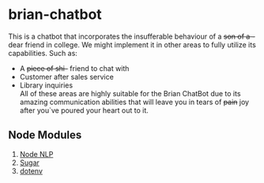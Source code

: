 # brian-chatbot
This is a chatbot that incorporates the insufferable behaviour of a ~~son of a -~~ dear friend in college.
We might implement it in other areas to fully utilize its capabilities. Such as:
- A ~~piece of shi-~~ friend to chat with
- Customer after sales service
- Library inquiries<br>
All of these areas are highly suitable for the Brian ChatBot due to its amazing communication abilities
that will leave you in tears of ~~pain~~ joy after you`ve poured your heart out to it.

## Node Modules
1. [Node NLP](https://www.npmjs.com/package/node-nlp)
2. [Sugar](https://www.npmjs.com/package/sugar#documentation)
3. [dotenv](https://www.npmjs.com/package/dotenv)

